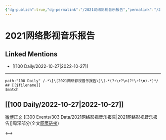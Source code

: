 ```yaml
---
{"dg-publish":true,"dg-permalink":"/2021网络影视音乐报告","permalink":"/2021网络影视音乐报告/","title":"2021网络影视音乐报告","tags":[null]}
---
```


# 2021网络影视音乐报告

## Linked Mentions
- [[100 Daily/2022-10-27\|2022-10-27]]


---

```expander
path:"100 Daily" /.*\[\[2021网络影视音乐报告\]\].*(?:\r?\n(?!\r?\n).*)*/
## [[$filename]]
$match
```
## [[100 Daily/2022-10-27\|2022-10-27]]
[微博正文](http://weibo.com/2410676227/MceZ4lFp5) [[300 Events/303 Data/2021网络影视音乐报告\|2021网络影视音乐报告]]周深部分(全文[网页链接](https://weibo.cn/sinaurl?u=https%3A%2F%2Fyobang.tencentmusic.com%2Fpdf%2Fwangluoyingshiyinyue2021.pdf))

<-->
